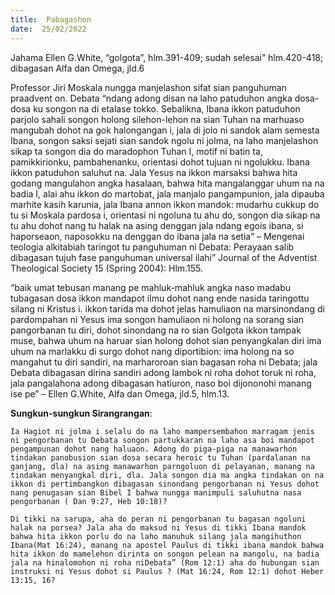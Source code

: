 ```yaml
---
title:  Pabagashon
date:  25/02/2022
---
```


Jahama Ellen G.White, “golgota”, hlm.391-409; sudah selesai” hlm.420-418; dibagasan Alfa dan Omega, jld.6

Professor Jiri Moskala nungga manjelashon sifat sian panguhuman praadvent on. Debata “ndang adong disan na laho patuduhon angka dosa-dosa ku songon na di etalase tokko. Sebalikna, Ibana ikkon patuduhon parjolo sahali songon holong silehon-lehon na sian Tuhan na marhuaso mangubah dohot na gok halongangan i, jala di jolo ni sandok alam semesta Ibana, songon saksi sejati sian sandok ngolu ni jolma, na laho manjelashon sikap ta songon dia do maradophon Tuhan I, motif ni batin ta, pamikkirionku, pambahenanku, orientasi dohot tujuan ni ngolukku. Ibana ikkon patuduhon saluhut na. Jala Yesus na ikkon marsaksi bahwa hita godang mangulahon angka hasalaan, bahwa hita mangalanggar uhum na na badia I, alai ahu ikkon do martobat, jala manjalo pangampunion, jala dipauba marhite kasih karunia, jala Ibana annon ikkon mandok: mudarhu cukkup do tu si Moskala pardosa i, orientasi ni ngoluna tu ahu do, songon dia sikap na tu ahu dohot nang tu halak na asing denggan jala ndang egois ibana, si haporseaon, naposokku na denggan do ibana jala na setia” – Mengenai teologia alkitabiah taringot tu panguhuman ni Debata: Perayaan salib dibagasan tujuh fase panguhuman universal ilahi” Journal of the Adventist Theological Society 15 (Spring 2004): Hlm.155.

“baik umat tebusan manang pe mahluk-mahluk angka naso madabu tubagasan dosa ikkon mandapot ilmu dohot nang ende nasida taringottu silang ni Kristus i. ikkon tarida ma dohot jelas hamuliaon na marsinondang di pardompahan ni Yesus ima songon hamuliaon ni holong  na sorang sian pangorbanan tu diri, dohot sinondang na ro sian Golgota ikkon tampak muse, bahwa uhum na haruar sian holong dohot sian penyangkalan diri ima uhum na marlakku di surgo dohot nang diportibion: ima holong na so mangahut tu diri sandiri, na marharoroan sian bagasan roha ni Debata; jala Debata dibagasan dirina sandiri adong lambok ni roha dohot toruk ni roha, jala pangalahona adong dibagasan hatiuron, naso boi dijononohi manang ise pe” – Ellen G.White, Alfa dan Omega, jld.5, hlm.13.

**Sungkun-sungkun Sirangrangan**:

`Ia Hagiot ni jolma i selalu do na laho mampersembahon marragam jenis ni pengorbanan tu Debata songon partukkaran na laho asa boi mandapot pengampunan dohot nang haluaon. Adong do piga-piga na manawarhon tindakan panobusion sian dosa secara heroic tu Tuhan (pardalanan na ganjang, dla) na asing manawarhon parngoluon di pelayanan, manang na tindakan menyangkal diri, dla. Jala songon dia ma angka tindakan on na ikkon di pertimbangkon dibagasan sinondang pengorbanan ni Yesus dohot nang penugasan sian Bibel I bahwa nungga manimpuli saluhutna nasa pengorbanan ( Dan 9:27, Heb 10:18)?`

`Di tikki na sarupa, aha do peran ni pengorbanan tu bagasan ngoluni halak na porsea? Jala aha do maksud ni Yesus di tikki Ibana mandok bahwa hita ikkon porlu do na laho manuhuk silang jala mangihuthon Ibana(Mat 16:24), manang na apostel Paulus di tikki ibana mandok bahwa hita ikkon do mamelehon dirinta on songon pelean na mangolu, na badia jala na hinalomohon ni roha niDebata” (Rom 12:1) aha do hubungan sian instruksi ni Yesus dohot si Paulus ? (Mat 16:24, Rom 12:1) dohot Heber 13:15, 16?`